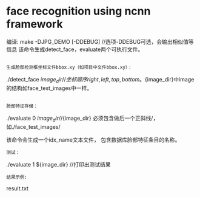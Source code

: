 # face recognition using ncnn framework

编译:
make -DJPG_DEMO [-DDEBUG] //选项-DDEBUG可选，会输出相似值等信息
该命令生成detect_face，evaluate两个可执行文件。

```

生成脸部检测框坐标文件bbox.xy（如项目中文件bbox.xy）：
```
./detect_face  ${image_dir}  //坐标顺序 right, left, top, bottom 。${image_dir}中image的结构如face_test_images中一样。
```

脸部特征存储：
```
./evaluate 0   ${image_dir}  //${image_dir} 必须包含做后一个正斜线/，如./face_test_images/ 

该命令会生成一个idx_name文本文件， 包含数据库脸部特征条目的名称。
```
测试：
```
./evaluate 1  ${image_dir} //打印出测试结果
```
结果示例:
```
result.txt
```
